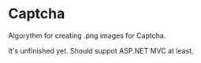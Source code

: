 # Captcha
Algorythm for creating .png images for Captcha.

It's unfinished yet. Should suppot ASP.NET MVC at least.
